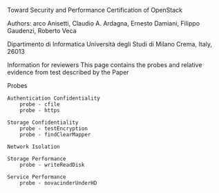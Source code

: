 Toward Security and Performance Certification of OpenStack

Authors: arco Anisetti, Claudio A. Ardagna, Ernesto Damiani, Filippo Gaudenzi, Roberto Veca

Dipartimento di Informatica Università degli Studi di Milano Crema, Italy, 26013


Information for reviewers
This page contains the probes and relative evidence from test described by the Paper

Probes
	
	Authentication Confidentiality
		probe - cfile
		probe - https

	Storage Confidentiality
		probe - testEncryption
		probe - findClearMapper

	Network Isolation	

	Storage Performance
		probe - writeReadDisk

	Service Performance
		probe - novacinderUnderHD



